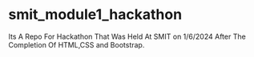 # smit_module1_hackathon
Its A Repo For Hackathon That Was Held At SMIT on 1/6/2024 After The Completion Of HTML,CSS and Bootstrap.
